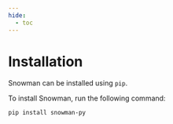 ```yaml
---
hide:
  - toc
---
```


# Installation

Snowman can be installed using `pip`.

To install Snowman, run the following command:

```sh
pip install snowman-py
```
